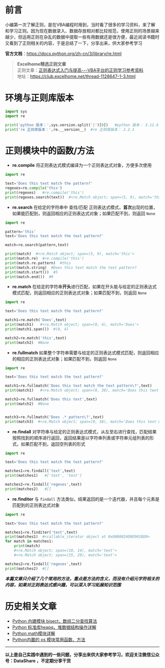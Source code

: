 # 前言
小编第一次了解正则，是在VBA编程时用到，当时看了很多的学习资料，来了解和学习正则。因为现在数据录入、数据存放相对都比较规范，使用正则的场景越来越少，但运用正则在杂乱的数据中提取一些有用数据还是很方便，最近阅读书籍时又看到了正则相关的内容，于是总结了一下，分享出来，供大家参考学习

**官方文档**：https://docs.python.org/zh-cn/3/library/re.html

>**Excelhome精选正则文章** <br/>
正则文章：[正则表达式入门与提高---VBA平台的正则学习参考资料](https://club.excelhome.net/thread-1128647-1-3.html) <br/>
地址：https://club.excelhome.net/thread-1128647-1-3.html

# 环境与正则库版本
```python
import sys
import re 

print('python 版本：',sys.version.split('|')[0])   #python 版本： 3.11.4
print('re 正则库版本：',re.__version__)  #re 正则库版本： 2.2.1
```
# 正则模块中的函数/方法
- **re.compile**
将正则表达式模式编译为一个正则表达式对象，方便多次使用
```python
import re

text='Does this text match the pattern?'
regexes=re.compile('this')
print(regexes)   #re.compile('this')
print(regexes.search(text))  #<re.Match object; span=(5, 9), match='this'>
```
- **re.search**
在给定的字符串中 查找/匹配 正则表达式模式，**首次**出现的位置，如果能匹配到，则返回相应的正则表达式对象；如果匹配不到，则返回 `None`
```python
import re

pattern='this'
text='Does this text match the text pattern?'

match=re.search(pattern,text)

print(match)  #<re.Match object; span=(5, 9), match='this'>
print(match.re)  #re.compile('this')
print(match.re.pattern)  #this
print(match.string)  #Does this text match the text pattern?
print(match.start())  #5
print(match.end())  #9
```
- **re.match**
在给定的字符串**开头**进行匹配，如果在开头能与给定的正则表达式模式匹配，则返回相应的正则表达式对象；如果匹配不到，则返回 `None`
```python
import re

text='Does this text match the text pattern?'

match1=re.match('Does',text)
print(match1)   #<re.Match object; span=(0, 4), match='Does'>
print(match1.span())  #(0, 4)

match2=re.match('this',text)
print(match2)  #None
```
- **re.fullmatch**
如果整个字符串需要与给定的正则表达式模式匹配，则返回相应的相应的正则表达式对象；如果匹配不到，则返回 `None`
```python
import re

text='Does this text match the text pattern?'

match1=re.fullmatch('Does this text match the text pattern\?',text)
print(match1)   #<re.Match object; span=(0, 38), match='Does this text match the text pattern?'>

match2=re.fullmatch('Does this text',text)
print(match2)  #None


match3=re.fullmatch('Does .* pattern\?',text)
print(match3)  #<re.Match object; span=(0, 38), match='Does this text match the text pattern?'>
```

- **re.findall**
对字符串与给定的正则表达式模式，从左至右进行查找，匹配结果按照找到的顺序进行返回，返回结果是以字符串列表或字符串元组列表的形式，如果匹配不到，返回空列表的形式
```python
import re

text='Does this text match the text pattern?'

matches1=re.findall('text',text)
print(matches1)   #['text', 'text']

matches2=re.findall('regexes',text)
print(matches2)   #[]
```
- **re.finditer**
与 `findall` 方法类似，结果返回的是一个迭代器，并且每个元素是匹配到的正则表达式对象
```python
import re

text='Does this text match the text pattern?'

matches1=re.finditer('text',text)
print(matches1)  #<callable_iterator object at 0x0000024D0E9018D0>
for match in matches1:
    print(match) 
    #<re.Match object; span=(10, 14), match='text'>   
    #<re.Match object; span=(25, 29), match='text'>

matches2=re.findall('regexes',text)
print(matches2)  #[]
```
***本篇文章只介绍了几个常用的方法，重点是方法的含义，而没有介绍元字符相关的内容，如果对正则表达式感兴趣，可以深入学习拓展知识范围***

# 历史相关文章
- [Python 内建模块 bisect，数组二分查找算法](./Python-内建模块-bisect，数组二分查找算法.md)
- [Python 标准库heapq，堆数据结构操作详解](./Python-标准库heapq，堆数据结构操作详解.md)
- [Python math模块详解](./Python-math模块详解.md)
- [Python内置的 os 模块常用函数、方法](./Python内置的-os-模块常用函数、方法.md)

**************************************************************************
**以上是自己实践中遇到的一些问题，分享出来供大家参考学习，欢迎关注微信公众号：DataShare ，不定期分享干货**
